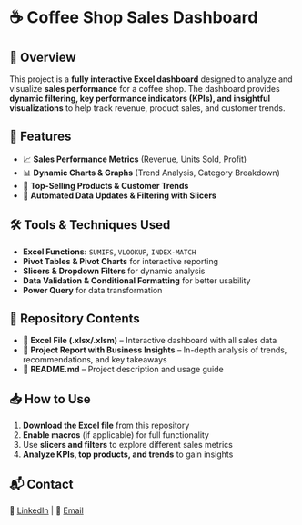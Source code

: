 # ☕ Coffee Shop Sales Dashboard

## 📌 Overview
This project is a **fully interactive Excel dashboard** designed to analyze and visualize **sales performance** for a coffee shop. The dashboard provides **dynamic filtering, key performance indicators (KPIs), and insightful visualizations** to help track revenue, product sales, and customer trends.

## 🚀 Features
- 📈 **Sales Performance Metrics** (Revenue, Units Sold, Profit)
- 📊 **Dynamic Charts & Graphs** (Trend Analysis, Category Breakdown)
- 🎯 **Top-Selling Products & Customer Trends**
- 🔄 **Automated Data Updates & Filtering with Slicers**

## 🛠 Tools & Techniques Used
- **Excel Functions:** `SUMIFS`, `VLOOKUP`, `INDEX-MATCH`
- **Pivot Tables & Pivot Charts** for interactive reporting
- **Slicers & Dropdown Filters** for dynamic analysis
- **Data Validation & Conditional Formatting** for better usability
- **Power Query** for data transformation

## 📂 Repository Contents
- 📑 **Excel File (.xlsx/.xlsm)** – Interactive dashboard with all sales data
- 📖 **Project Report with Business Insights** – In-depth analysis of trends, recommendations, and key takeaways
- 📝 **README.md** – Project description and usage guide

## 📥 How to Use
1. **Download the Excel file** from this repository
2. **Enable macros** (if applicable) for full functionality
3. Use **slicers and filters** to explore different sales metrics
4. **Analyze KPIs, top products, and trends** to gain insights

## 📬 Contact
💼 [LinkedIn](https://linkedin.com/in/nikhita-shankar-analytics/) | 📧 [Email](mailto:nikhita4@illinois.edu)





